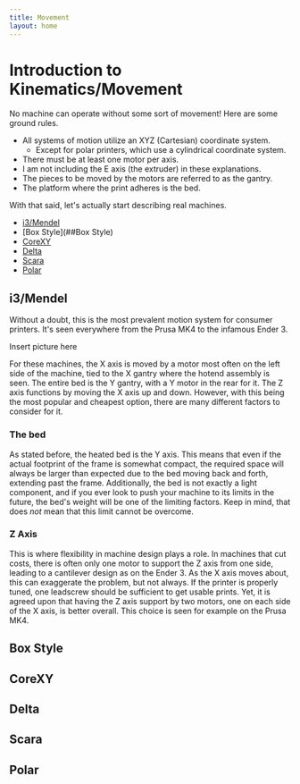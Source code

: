 ```yaml
---
title: Movement
layout: home
---
```

# Introduction to Kinematics/Movement
No machine can operate without some sort of movement! Here are some ground rules.

- All systems of motion utilize an XYZ (Cartesian) coordinate system.
  - Except for polar printers, which use a cylindrical coordinate system.
- There must be at least one motor per axis.
- I am not including the E axis (the extruder) in these explanations.
- The pieces to be moved by the motors are referred to as the gantry.
- The platform where the print adheres is the bed.

With that said, let's actually start describing real machines.

- [i3/Mendel](##i3/Mendel)
- [Box Style](##Box Style)
- [CoreXY](##CoreXY)
- [Delta](##Delta)
- [Scara](##Scara)
- [Polar](##Polar)

## i3/Mendel
Without a doubt, this is the most prevalent motion system for consumer printers. It's seen everywhere from the Prusa MK4 to the infamous Ender 3.

Insert picture here

For these machines, the X axis is moved by a motor most often on the left side of the machine, tied to the X gantry where the hotend assembly is seen. The entire bed is the Y gantry, with a Y motor in the rear for it. The Z axis functions by moving the X axis up and down. However, with this being the most popular and cheapest option, there are many different factors to consider for it.

### The bed
As stated before, the heated bed is the Y axis. This means that even if the actual footprint of the frame is somewhat compact, the required space will always be larger than expected due to the bed moving back and forth, extending past the frame. Additionally, the bed is not exactly a light component, and if you ever look to push your machine to its limits in the future, the bed's weight will be one of the limiting factors. Keep in mind, that does *not* mean that this limit cannot be overcome.
### Z Axis
This is where flexibility in machine design plays a role. In machines that cut costs, there is often only one motor to support the Z axis from one side, leading to a cantilever design as on the Ender 3. As the X axis moves about, this can exaggerate the problem, but not always. If the printer is properly tuned, one leadscrew should be sufficient to get usable prints. Yet, it is agreed upon that having the Z axis support by two motors, one on each side of the X axis, is better overall. This choice is seen for example on the Prusa MK4.

## Box Style

## CoreXY

## Delta

## Scara

## Polar
